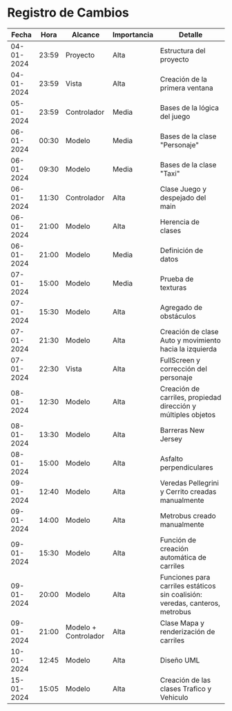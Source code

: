 # Registro de Cambios

| Fecha | Hora | Alcance | Importancia | Detalle |
|-------------|--------|-----------------------|------------------|-------------------------------------------|
| 04-01-2024 | 23:59 | Proyecto | Alta | Estructura del proyecto |
| 04-01-2024 | 23:59 | Vista | Alta | Creación de la primera ventana |
| 05-01-2024 | 23:59 | Controlador | Media | Bases de la lógica del juego |
| 06-01-2024 | 00:30 | Modelo | Media | Bases de la clase "Personaje" |
| 06-01-2024 | 09:30 | Modelo | Media | Bases de la clase "Taxi" |
| 06-01-2024 | 11:30 | Controlador | Alta | Clase Juego y despejado del main |
| 06-01-2024 | 21:00 | Modelo | Alta | Herencia de clases |
| 06-01-2024 | 21:00 | Modelo | Media | Definición de datos |
| 07-01-2024 | 15:00 | Modelo | Media | Prueba de texturas |
| 07-01-2024 | 15:30 | Modelo | Alta | Agregado de obstáculos |
| 07-01-2024 | 21:30 | Modelo | Alta | Creación de clase Auto y movimiento hacia la izquierda |
| 07-01-2024 | 22:30 | Vista | Alta | FullScreen y corrección del personaje |
| 08-01-2024 | 12:30 | Modelo | Alta | Creación de carriles, propiedad dirección y múltiples objetos |
| 08-01-2024 | 13:30 | Modelo | Alta | Barreras New Jersey |
| 08-01-2024 | 15:00 | Modelo | Alta | Asfalto perpendiculares |
| 09-01-2024 | 12:40 | Modelo | Alta | Veredas Pellegrini y Cerrito creadas manualmente |
| 09-01-2024 | 14:00 | Modelo | Alta | Metrobus creado manualmente |
| 09-01-2024 | 15:30 | Modelo | Alta | Función de creación automática de carriles |
| 09-01-2024 | 20:00 | Modelo | Alta | Funciones para carriles estáticos sin coalisión: veredas, canteros, metrobus |
| 09-01-2024 | 21:00 | Modelo + Controlador | Alta | Clase Mapa y renderización de carriles |
| 10-01-2024 | 12:45 | Modelo | Alta | Diseño UML |
| 15-01-2024 | 15:05 | Modelo | Alta | Creación de las clases Trafico y Vehiculo |
